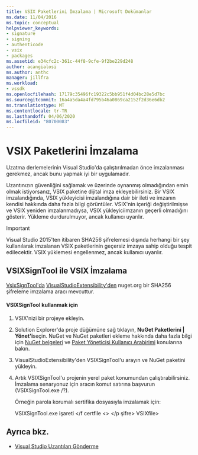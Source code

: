 ```yaml
---
title: VSIX Paketlerini İmzalama | Microsoft Dokümanlar
ms.date: 11/04/2016
ms.topic: conceptual
helpviewer_keywords:
- signature
- signing
- authenticode
- vsix
- packages
ms.assetid: e34cfc2c-361c-44f8-9cfe-9f2be229d248
author: acangialosi
ms.author: anthc
manager: jillfra
ms.workload:
- vssdk
ms.openlocfilehash: 17179c35496fc19322c5bb951f4d04bc28e5d7bc
ms.sourcegitcommit: 16a4a5da4a4fd795b46a0869ca2152f2d36e6db2
ms.translationtype: MT
ms.contentlocale: tr-TR
ms.lasthandoff: 04/06/2020
ms.locfileid: "80700083"
---
```

# <a name="signing-vsix-packages"></a>VSIX Paketlerini İmzalama
Uzatma derlemelerinin Visual Studio'da çalıştırılmadan önce imzalanması gerekmez, ancak bunu yapmak iyi bir uygulamadır.

 Uzantınızın güvenliğini sağlamak ve üzerinde oynanmış olmadığından emin olmak istiyorsanız, VSIX paketine dijital imza ekleyebilirsiniz. Bir VSIX imzalandığında, VSIX yükleyicisi imzalandığına dair bir ileti ve imzanın kendisi hakkında daha fazla bilgi görüntüler. VSIX'nin içeriği değiştirilmişse ve VSIX yeniden imzalanmadıysa, VSIX yükleyiciimzanın geçerli olmadığını gösterir. Yükleme durdurulmuyor, ancak kullanıcı uyarılır.

> [!IMPORTANT]
> Visual Studio 2015'ten itibaren SHA256 şifrelemesi dışında herhangi bir şey kullanılarak imzalanan VSIX paketlerinin geçersiz imzaya sahip olduğu tespit edilecektir. VSIX yüklemesi engellenmez, ancak kullanıcı uyarılır.

## <a name="signing-a-vsix-with-vsixsigntool"></a>VSIXSignTool ile VSIX İmzalama
 [VsixSignTool'da](https://www.nuget.org/packages/Microsoft.VSSDK.Vsixsigntool) [VisualStudioExtensibility'den](https://www.nuget.org/profiles/VisualStudioExtensibility) nuget.org bir SHA256 şifreleme imzalama aracı mevcuttur.

#### <a name="to-use-the-vsixsigntool"></a>VSIXSignTool kullanmak için

1. VSIX'nizi bir projeye ekleyin.

2. Solution Explorer'da proje düğümüne sağ tıklayın, **NuGet Paketlerini &#124; Yönet'i**seçin.  NuGet ve NuGet paketleri ekleme hakkında daha fazla bilgi için [NuGet belgeleri](/NuGet) ve [Paket Yöneticisi Kullanıcı Arabirimi](/NuGet/Tools/Package-Manager-UI) konularına bakın.

3. VisualStudioExtensibility'den VSIXSignTool'u arayın ve NuGet paketini yükleyin.

4. Artık VSIXSignTool'u projenin yerel paket konumundan çalıştırabilirsiniz. İmzalama senaryonuz için aracın komut satırına başvurun (VSIXSignTool.exe /?).

   Örneğin parola korumalı sertifika dosyasıyla imzalamak için:

   VSIXSignTool.exe işareti \</f certfile \<> \</p şifre> VSIXfile>

## <a name="see-also"></a>Ayrıca bkz.
- [Visual Studio Uzantıları Gönderme](../extensibility/shipping-visual-studio-extensions.md)
